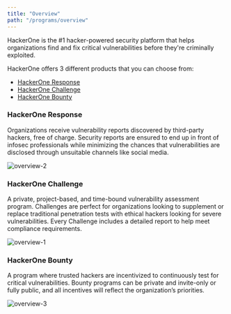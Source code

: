 ```yaml
---
title: "Overview"
path: "/programs/overview"
---
```


HackerOne is the #1 hacker-powered security platform that helps organizations find and fix critical vulnerabilities before they're criminally exploited. 

HackerOne offers 3 different products that you can choose from: 
* [HackerOne Response](###HackerOne-Response)
* [HackerOne Challenge](###HackerOne-Challenge)
* [HackerOne Bounty](###HackerOne-Bounty)

### HackerOne Response
Organizations receive vulnerability reports discovered by third-party hackers, free of charge. Security reports are ensured to end up in front of infosec professionals while minimizing the chances that vulnerabilities are disclosed through unsuitable channels like social media.

![overview-2](https://github.com/Hacker0x01/docs.hackerone.com/blob/master/docs/programs/images/overview-2.png?raw=true)

### HackerOne Challenge
A private, project-based, and time-bound vulnerability assessment program. Challenges are perfect for organizations looking to supplement or replace traditional penetration tests with ethical hackers looking for severe vulnerabilities. Every Challenge  includes a detailed report to help meet compliance requirements.

![overview-1](https://github.com/Hacker0x01/docs.hackerone.com/blob/master/docs/programs/images/overview-1.png?raw=true)

### HackerOne Bounty
A program where trusted hackers are incentivized to continuously test for critical vulnerabilities. Bounty programs can be private and invite-only or fully public, and all incentives will reflect the organization’s priorities. 

![overview-3](https://github.com/Hacker0x01/docs.hackerone.com/blob/master/docs/programs/images/overview-3.png?raw=true)
